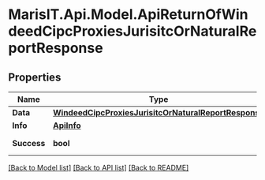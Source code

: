 
# MarisIT.Api.Model.ApiReturnOfWindeedCipcProxiesJurisitcOrNaturalReportResponse

## Properties

Name | Type | Description | Notes
------------ | ------------- | ------------- | -------------
**Data** | [**WindeedCipcProxiesJurisitcOrNaturalReportResponse**](WindeedCipcProxiesJurisitcOrNaturalReportResponse.md) |  | [optional] 
**Info** | [**ApiInfo**](ApiInfo.md) |  | [optional] 
**Success** | **bool** |  | [optional] [readonly] 

[[Back to Model list]](../README.md#documentation-for-models)
[[Back to API list]](../README.md#documentation-for-api-endpoints)
[[Back to README]](../README.md)

